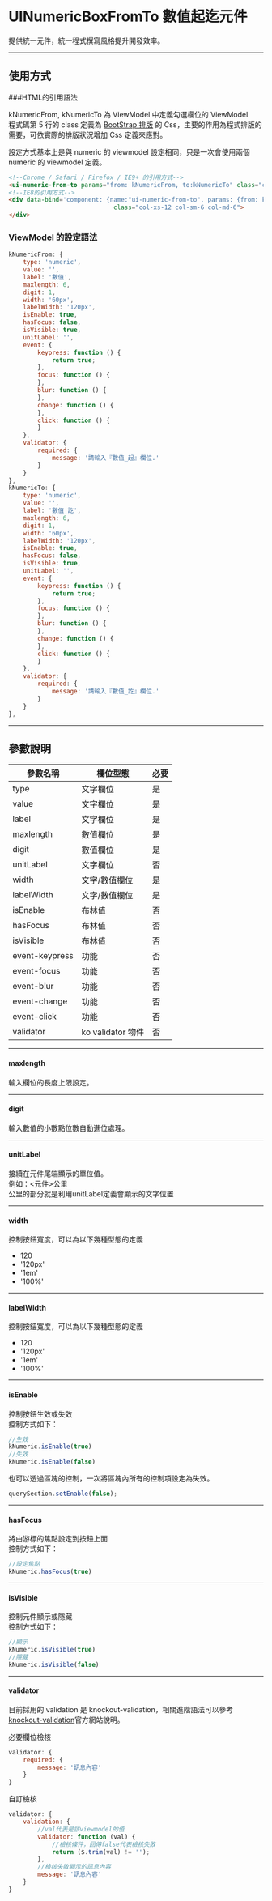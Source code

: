 # UINumericBoxFromTo 數值起迄元件

提供統一元件，統一程式撰寫風格提升開發效率。

---

## 使用方式

###HTML的引用語法

kNumericFrom, kNumericTo 為 ViewModel 中定義勾選欄位的 ViewModel  
程式碼第 5 行的 class 定義為 [BootStrap 排版](http://getbootstrap.com/css/) 的 Css，主要的作用為程式排版的需要，可依實際的排版狀況增加 Css 定義來應對。

設定方式基本上是與 numeric 的 viewmodel 設定相同，只是一次會使用兩個 numeric 的 viewmodel 定義。  

```html
<!--Chrome / Safari / Firefox / IE9+ 的引用方式-->
<ui-numeric-from-to params="from: kNumericFrom, to:kNumericTo" class="col-xs-12 col-sm-6 col-md-6"></ui-numeric-from-to>
<!--IE8的引用方式-->
<div data-bind='component: {name:"ui-numeric-from-to", params: {from: kNumericFrom, to:kNumericTo}}'
                             class="col-xs-12 col-sm-6 col-md-6">
</div>
```

### ViewModel 的設定語法

```javascript
kNumericFrom: {
    type: 'numeric',
    value: '',
    label: '數值',
    maxlength: 6,
    digit: 1,
    width: '60px',
    labelWidth: '120px',
    isEnable: true,
    hasFocus: false,
    isVisible: true,
    unitLabel: '',
    event: {
        keypress: function () {
            return true;
        },
        focus: function () {
        },
        blur: function () {
        },
        change: function () {
        },
        click: function () {
        }
    },
    validator: {
        required: {
            message: '請輸入『數值_起』欄位.'
        }
    }
},
kNumericTo: {
    type: 'numeric',
    value: '',
    label: '數值_訖',
    maxlength: 6,
    digit: 1,
    width: '60px',
    labelWidth: '120px',
    isEnable: true,
    hasFocus: false,
    isVisible: true,
    unitLabel: '',
    event: {
        keypress: function () {
            return true;
        },
        focus: function () {
        },
        blur: function () {
        },
        change: function () {
        },
        click: function () {
        }
    },
    validator: {
        required: {
            message: '請輸入『數值_訖』欄位.'
        }
    }
},
```
---
## 參數說明

|參數名稱|欄位型態|必要|
|---|---|---|
|type|文字欄位|是|
|value|文字欄位|是|
|label|文字欄位|是|
|maxlength|數值欄位|是|
|digit|數值欄位|是|
|unitLabel|文字欄位|否|
|width|文字/數值欄位|是|
|labelWidth|文字/數值欄位|是|
|isEnable|布林值|否|
|hasFocus|布林值|否|
|isVisible|布林值|否|
|event-keypress|功能|否|
|event-focus|功能|否|
|event-blur|功能|否|
|event-change|功能|否|
|event-click|功能|否|
|validator|ko validator 物件|否|

---
#### maxlength
輸入欄位的長度上限設定。

---
#### digit
輸入數值的小數點位數自動進位處理。

---
#### unitLabel
接續在元件尾端顯示的單位值。  
例如：<元件>公里  
公里的部分就是利用unitLabel定義會顯示的文字位置  

---
#### width
控制按鈕寬度，可以為以下幾種型態的定義  
* 120
* '120px'
* '1em'
* '100%'

---
#### labelWidth
控制按鈕寬度，可以為以下幾種型態的定義  
* 120
* '120px'
* '1em'
* '100%'

---
#### isEnable
控制按鈕生效或失效  
控制方式如下：
```javascript
//生效 
kNumeric.isEnable(true)
//失效 
kNumeric.isEnable(false)
```

也可以透過區塊的控制，一次將區塊內所有的控制項設定為失效。  
```javascript
querySection.setEnable(false);
```

---
#### hasFocus
將由游標的焦點設定到按鈕上面  
控制方式如下：
```javascript
//設定焦點 
kNumeric.hasFocus(true)
```

---
#### isVisible
控制元件顯示或隱藏  
控制方式如下：
```javascript
//顯示 
kNumeric.isVisible(true)
//隱藏 
kNumeric.isVisible(false)
```

---
#### validator
目前採用的 validation 是 knockout-validation，相關進階語法可以參考[knockout-validation](https://github.com/Knockout-Contrib/Knockout-Validation)官方網站說明。  

必要欄位檢核
```javascript
validator: {
    required: {
        message: '訊息內容'
    }
}
```

自訂檢核
```javascript
validator: {
    validation: {
    	//val代表是該viewmodel的值
        validator: function (val) {
        	//檢核條件，回傳false代表檢核失敗
            return ($.trim(val) != '');
        },
        //檢核失敗顯示的訊息內容
        message: '訊息內容'
    }
}
```